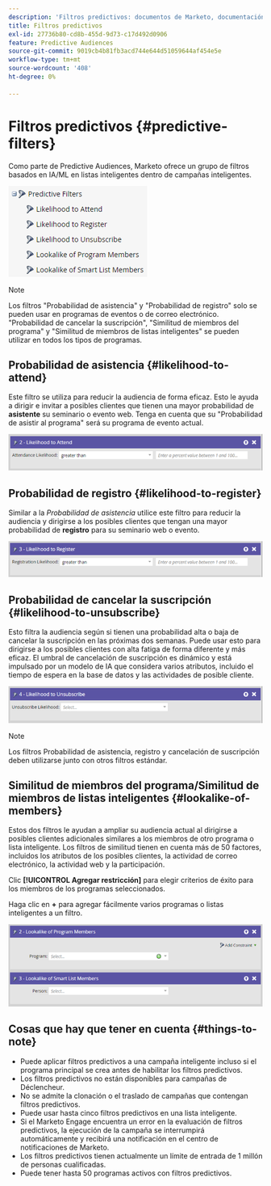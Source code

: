 ```yaml
---
description: 'Filtros predictivos: documentos de Marketo, documentación del producto'
title: Filtros predictivos
exl-id: 27736b80-cd8b-455d-9d73-c17d492d0906
feature: Predictive Audiences
source-git-commit: 9019cb4b81fb3acd744e644d51059644af454e5e
workflow-type: tm+mt
source-wordcount: '408'
ht-degree: 0%

---
```


# Filtros predictivos {#predictive-filters}

Como parte de Predictive Audiences, Marketo ofrece un grupo de filtros basados en IA/ML en listas inteligentes dentro de campañas inteligentes.

![Imagen uno](assets/predictive-filters-1.png)

>[!NOTE]
>
>Los filtros &quot;Probabilidad de asistencia&quot; y &quot;Probabilidad de registro&quot; solo se pueden usar en programas de eventos o de correo electrónico. &quot;Probabilidad de cancelar la suscripción&quot;, &quot;Similitud de miembros del programa&quot; y &quot;Similitud de miembros de listas inteligentes&quot; se pueden utilizar en todos los tipos de programas.

## Probabilidad de asistencia {#likelihood-to-attend}

Este filtro se utiliza para reducir la audiencia de forma eficaz. Esto le ayuda a dirigir e invitar a posibles clientes que tienen una mayor probabilidad de **asistente** su seminario o evento web. Tenga en cuenta que su &quot;Probabilidad de asistir al programa&quot; será su programa de evento actual.

![Imagen dos](assets/predictive-filters-2.png)

## Probabilidad de registro {#likelihood-to-register}

Similar a la _Probabilidad de asistencia_ utilice este filtro para reducir la audiencia y dirigirse a los posibles clientes que tengan una mayor probabilidad de **registro** para su seminario web o evento.

![Imagen tres](assets/predictive-filters-3.png)

## Probabilidad de cancelar la suscripción {#likelihood-to-unsubscribe}

Esto filtra la audiencia según si tienen una probabilidad alta o baja de cancelar la suscripción en las próximas dos semanas. Puede usar esto para dirigirse a los posibles clientes con alta fatiga de forma diferente y más eficaz. El umbral de cancelación de suscripción es dinámico y está impulsado por un modelo de IA que considera varios atributos, incluido el tiempo de espera en la base de datos y las actividades de posible cliente.

![Imagen cuatro](assets/predictive-filters-4.png)

>[!NOTE]
>
>Los filtros Probabilidad de asistencia, registro y cancelación de suscripción deben utilizarse junto con otros filtros estándar.

## Similitud de miembros del programa/Similitud de miembros de listas inteligentes {#lookalike-of-members}

Estos dos filtros le ayudan a ampliar su audiencia actual al dirigirse a posibles clientes adicionales similares a los miembros de otro programa o lista inteligente. Los filtros de similitud tienen en cuenta más de 50 factores, incluidos los atributos de los posibles clientes, la actividad de correo electrónico, la actividad web y la participación.

Clic **[!UICONTROL Agregar restricción]** para elegir criterios de éxito para los miembros de los programas seleccionados.

Haga clic en **+** para agregar fácilmente varios programas o listas inteligentes a un filtro.

![Imagen cinco](assets/predictive-filters-5.png)

## Cosas que hay que tener en cuenta {#things-to-note}

* Puede aplicar filtros predictivos a una campaña inteligente incluso si el programa principal se crea antes de habilitar los filtros predictivos.
* Los filtros predictivos no están disponibles para campañas de Déclencheur.
* No se admite la clonación o el traslado de campañas que contengan filtros predictivos.
* Puede usar hasta cinco filtros predictivos en una lista inteligente.
* Si el Marketo Engage encuentra un error en la evaluación de filtros predictivos, la ejecución de la campaña se interrumpirá automáticamente y recibirá una notificación en el centro de notificaciones de Marketo.
* Los filtros predictivos tienen actualmente un límite de entrada de 1 millón de personas cualificadas.
* Puede tener hasta 50 programas activos con filtros predictivos.
